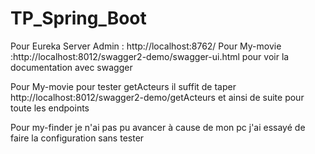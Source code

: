 # TP_Spring_Boot

Pour Eureka Server Admin  : http://localhost:8762/
Pour My-movie :http://localhost:8012/swagger2-demo/swagger-ui.html pour voir la documentation avec swagger

Pour My-movie pour tester getActeurs il suffit de taper http://localhost:8012/swagger2-demo/getActeurs et ainsi de suite pour toute les endpoints


Pour my-finder je n'ai pas pu avancer à cause de mon pc
j'ai essayé de faire la configuration sans tester
